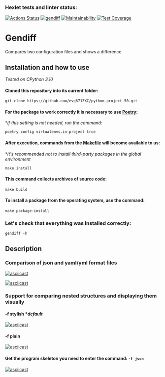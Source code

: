 ### Hexlet tests and linter status:

[![Actions Status](https://github.com/evg671ZXC/python-project-50/actions/workflows/hexlet-check.yml/badge.svg)](https://github.com/evg671ZXC/python-project-50/actions)
[![gendiff](https://github.com/evg671ZXC/python-project-50/actions/workflows/gendiff-check.yml/badge.svg)](https://github.com/evg671ZXC/python-project-50/actions/workflows/gendiff-check.yml)
[![Maintainability](https://api.codeclimate.com/v1/badges/584e23a061bc0b9fb819/maintainability)](https://codeclimate.com/github/evg671ZXC/python-project-50/maintainability)
[![Test Coverage](https://api.codeclimate.com/v1/badges/584e23a061bc0b9fb819/test_coverage)](https://codeclimate.com/github/evg671ZXC/python-project-50/test_coverage)

# Gendiff

Compares two configuration files and shows a difference

## Installation and how to use

_Tested on CPython 3.10_

#### Cloned this repository into its current folder:

```
git clone https://github.com/evg671ZXC/python-project-50.git
```

#### For the package to work correctly it is necessary to use [Poetry](https://python-poetry.org/):

\*_If this setting is not needed, run the command:_

```
poetry config virtualenvs.in-project true
```

#### After execution, commands from the [Makefile](https://guides.hexlet.io/ru/makefile-as-task-runner/) will become available to us:

\*_It's recommended not to install third-party packages in the global environment_

```
make install
```

#### This command collects archives of source code:

```
make build
```

#### To install a package from the operating system, use the command:

```
make package-install
```

### Let's check that everything was installed correctly:

```
gendiff -h
```

## Description

### Comparison of json and yaml/yml format files

[![asciicast](https://asciinema.org/a/647948.svg)](https://asciinema.org/a/647948)

[![asciicast](https://asciinema.org/a/650834.svg)](https://asciinema.org/a/650834)

### Support for comparing nested structures and displaying them visually

#### -f stylish \*_default_

[![asciicast](https://asciinema.org/a/651777.svg)](https://asciinema.org/a/651777)

#### -f plain

[![asciicast](https://asciinema.org/a/651778.svg)](https://asciinema.org/a/651778)

#### Get the program skeleton you need to enter the command: `-f json`

[![asciicast](https://asciinema.org/a/651784.svg)](https://asciinema.org/a/651784)
